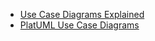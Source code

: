 * [Use Case Diagrams Explained](https://en.wikipedia.org/wiki/Use_case_diagram)
* [PlatUML Use Case Diagrams](https://plantuml.com/use-case-diagram)
